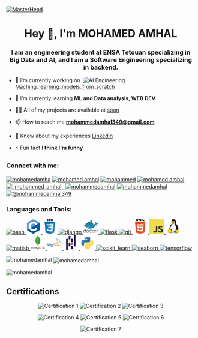 <a href="https://rishavchanda.io">
    <img src="https://img.electronicdesign.com/files/base/ebm/electronicdesign/image/2023/07/AI_dreamstime_l_282551236.64a823005cdf7.png?auto=format,compress&fit=fill&fill=blur&w=1200&h=630" alt="MasterHead" width="1200" height="360">
</a>

<h1 align="center">Hey 👋, I'm MOHAMED AMHAL</h1>
<h3 align="center">I am an engineering student at ENSA Tetouan specializing in Big Data and AI, and I am a Software Engineering specializing in backend.</h3>
<img align="right"<img src="https://professionalprograms.mit.edu/wp-content/uploads/blog-post-AI-engineering-1024X1024.jpg" width="300" alt="AI Engineering"/> </p>




- 🔭 I’m currently working on [Maching_learning_models_from_scratch](https://github.com/MohamedAmhal/Maching_learning_models_from_scratch)

- 🌱 I’m currently learning **ML and Data analysis, WEB DEV**

- 👨‍💻 All of my projects are available at [soon](soon)

- 📫 How to reach me **mohammedamhal349@gmail.com**

- 📄 Know about my experiences [Linkedin](https://www.linkedin.com/in/mohamed-amhal-168360254/)

- ⚡ Fun fact **I think I'm funny**

<h3 align="left">Connect with me:</h3>
<p align="left">
<a href="https://twitter.com/mohamedamha" target="blank"><img align="center" src="https://raw.githubusercontent.com/rahuldkjain/github-profile-readme-generator/master/src/images/icons/Social/twitter.svg" alt="mohamedamha" height="30" width="40" /></a>
<a href="https://linkedin.com/in/mohamed amhal" target="blank"><img align="center" src="https://raw.githubusercontent.com/rahuldkjain/github-profile-readme-generator/master/src/images/icons/Social/linked-in-alt.svg" alt="mohamed amhal" height="30" width="40" /></a>
<a href="https://kaggle.com/mohammed" target="blank"><img align="center" src="https://raw.githubusercontent.com/rahuldkjain/github-profile-readme-generator/master/src/images/icons/Social/kaggle.svg" alt="mohammed" height="30" width="40" /></a>
<a href="https://fb.com/mohamed amhal" target="blank"><img align="center" src="https://raw.githubusercontent.com/rahuldkjain/github-profile-readme-generator/master/src/images/icons/Social/facebook.svg" alt="mohamed amhal" height="30" width="40" /></a>
<a href="https://instagram.com/_mohammed_amhal_" target="blank"><img align="center" src="https://raw.githubusercontent.com/rahuldkjain/github-profile-readme-generator/master/src/images/icons/Social/instagram.svg" alt="_mohammed_amhal_" height="30" width="40" /></a>
<a href="https://www.hackerrank.com/mohammedamhal" target="blank"><img align="center" src="https://raw.githubusercontent.com/rahuldkjain/github-profile-readme-generator/master/src/images/icons/Social/hackerrank.svg" alt="mohammedamhal" height="30" width="40" /></a>
<a href="https://codeforces.com/profile/mohammedamhal" target="blank"><img align="center" src="https://raw.githubusercontent.com/rahuldkjain/github-profile-readme-generator/master/src/images/icons/Social/codeforces.svg" alt="mohammedamhal" height="30" width="40" /></a>
<a href="https://www.hackerearth.com/@mohammedamhal349" target="blank"><img align="center" src="https://raw.githubusercontent.com/rahuldkjain/github-profile-readme-generator/master/src/images/icons/Social/hackerearth.svg" alt="@mohammedamhal349" height="30" width="40" /></a>
</p>

<h3 align="left">Languages and Tools:</h3>
<p align="left"> <a href="https://www.gnu.org/software/bash/" target="_blank" rel="noreferrer"> <img src="https://www.vectorlogo.zone/logos/gnu_bash/gnu_bash-icon.svg" alt="bash" width="40" height="40"/> </a> <a href="https://www.cprogramming.com/" target="_blank" rel="noreferrer"> <img src="https://raw.githubusercontent.com/devicons/devicon/master/icons/c/c-original.svg" alt="c" width="40" height="40"/> </a> <a href="https://www.w3schools.com/css/" target="_blank" rel="noreferrer"> <img src="https://raw.githubusercontent.com/devicons/devicon/master/icons/css3/css3-original-wordmark.svg" alt="css3" width="40" height="40"/> </a> <a href="https://www.djangoproject.com/" target="_blank" rel="noreferrer"> <img src="https://cdn.worldvectorlogo.com/logos/django.svg" alt="django" width="40" height="40"/> </a> <a href="https://www.docker.com/" target="_blank" rel="noreferrer"> <img src="https://raw.githubusercontent.com/devicons/devicon/master/icons/docker/docker-original-wordmark.svg" alt="docker" width="40" height="40"/> </a> <a href="https://flask.palletsprojects.com/" target="_blank" rel="noreferrer"> <img src="https://www.vectorlogo.zone/logos/pocoo_flask/pocoo_flask-icon.svg" alt="flask" width="40" height="40"/> </a> <a href="https://git-scm.com/" target="_blank" rel="noreferrer"> <img src="https://www.vectorlogo.zone/logos/git-scm/git-scm-icon.svg" alt="git" width="40" height="40"/> </a> <a href="https://www.w3.org/html/" target="_blank" rel="noreferrer"> <img src="https://raw.githubusercontent.com/devicons/devicon/master/icons/html5/html5-original-wordmark.svg" alt="html5" width="40" height="40"/> </a> <a href="https://developer.mozilla.org/en-US/docs/Web/JavaScript" target="_blank" rel="noreferrer"> <img src="https://raw.githubusercontent.com/devicons/devicon/master/icons/javascript/javascript-original.svg" alt="javascript" width="40" height="40"/> </a> <a href="https://www.linux.org/" target="_blank" rel="noreferrer"> <img src="https://raw.githubusercontent.com/devicons/devicon/master/icons/linux/linux-original.svg" alt="linux" width="40" height="40"/> </a> <a href="https://www.mathworks.com/" target="_blank" rel="noreferrer"> <img src="https://upload.wikimedia.org/wikipedia/commons/2/21/Matlab_Logo.png" alt="matlab" width="40" height="40"/> </a> <a href="https://www.mongodb.com/" target="_blank" rel="noreferrer"> <img src="https://raw.githubusercontent.com/devicons/devicon/master/icons/mongodb/mongodb-original-wordmark.svg" alt="mongodb" width="40" height="40"/> </a> <a href="https://www.mysql.com/" target="_blank" rel="noreferrer"> <img src="https://raw.githubusercontent.com/devicons/devicon/master/icons/mysql/mysql-original-wordmark.svg" alt="mysql" width="40" height="40"/> </a> <a href="https://pandas.pydata.org/" target="_blank" rel="noreferrer"> <img src="https://raw.githubusercontent.com/devicons/devicon/2ae2a900d2f041da66e950e4d48052658d850630/icons/pandas/pandas-original.svg" alt="pandas" width="40" height="40"/> </a> <a href="https://www.python.org" target="_blank" rel="noreferrer"> <img src="https://raw.githubusercontent.com/devicons/devicon/master/icons/python/python-original.svg" alt="python" width="40" height="40"/> </a> <a href="https://scikit-learn.org/" target="_blank" rel="noreferrer"> <img src="https://upload.wikimedia.org/wikipedia/commons/0/05/Scikit_learn_logo_small.svg" alt="scikit_learn" width="40" height="40"/> </a> <a href="https://seaborn.pydata.org/" target="_blank" rel="noreferrer"> <img src="https://seaborn.pydata.org/_images/logo-mark-lightbg.svg" alt="seaborn" width="40" height="40"/> </a> <a href="https://www.tensorflow.org" target="_blank" rel="noreferrer"> <img src="https://www.vectorlogo.zone/logos/tensorflow/tensorflow-icon.svg" alt="tensorflow" width="40" height="40"/> </a> </p>

<p><img align="left" src="https://github-readme-stats.vercel.app/api/top-langs?username=mohamedamhal&show_icons=true&locale=en&layout=compact" alt="mohamedamhal" /></p>

<p>&nbsp;<img align="center" src="https://github-readme-stats.vercel.app/api?username=mohamedamhal&show_icons=true&locale=en" alt="mohamedamhal" /></p>

<p><img align="center" src="https://github-readme-streak-stats.herokuapp.com/?user=mohamedamhal&" alt="mohamedamhal" /></p>

## Certifications

<p align="center">
  <img src="https://i.ibb.co/r0fV8rM/17-short-specializations-certificate-mohamed-amhal.png" alt="Certification 1"  width="640" height="360"/>
  <img src="https://i.ibb.co/fvfNyt2/Capture-d-cran-2024-10-10-180802.png" alt="Certification 2" width="200" height="200"/>
  <img src="link_to_certificate_3" alt="Certification 3" width="200" height="200"/>
</p>
<p align="center">
  <img src="link_to_certificate_4" alt="Certification 4" width="200" height="200"/>
  <img src="link_to_certificate_5" alt="Certification 5" width="200" height="200"/>
  <img src="link_to_certificate_6" alt="Certification 6" width="200" height="200"/>
</p>
<p align="center">
  <img src="link_to_certificate_7" alt="Certification 7" width="200" height="200"/>
</p>
